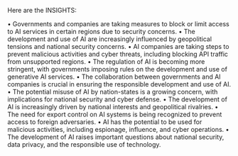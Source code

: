 Here are the INSIGHTS:

• Governments and companies are taking measures to block or limit access to AI services in certain regions due to security concerns.
• The development and use of AI are increasingly influenced by geopolitical tensions and national security concerns.
• AI companies are taking steps to prevent malicious activities and cyber threats, including blocking API traffic from unsupported regions.
• The regulation of AI is becoming more stringent, with governments imposing rules on the development and use of generative AI services.
• The collaboration between governments and AI companies is crucial in ensuring the responsible development and use of AI.
• The potential misuse of AI by nation-states is a growing concern, with implications for national security and cyber defense.
• The development of AI is increasingly driven by national interests and geopolitical rivalries.
• The need for export control on AI systems is being recognized to prevent access to foreign adversaries.
• AI has the potential to be used for malicious activities, including espionage, influence, and cyber operations.
• The development of AI raises important questions about national security, data privacy, and the responsible use of technology.
